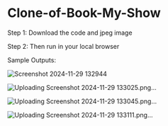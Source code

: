 # Clone-of-Book-My-Show


Step 1: Download the code and jpeg image

Step 2: Then run in your local browser

Sample Outputs:

![Screenshot 2024-11-29 132944](https://github.com/user-attachments/assets/3ee5e9db-7e84-48b8-b754-6efc350dc282)

![Uploading Screenshot 2024-11-29 133025.png…]()

![Uploading Screenshot 2024-11-29 133045.png…]()

![Uploading Screenshot 2024-11-29 133111.png…]()

